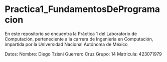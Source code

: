# Practica1_FundamentosDeProgramacion
En este repositorio se encuentra la Práctica 1 del Laboratorio de Computación, perteneciente a la carrera de Ingeniería en Computación, impartida por la Universidad Nacional Autónoma de México

Datos:
Nombre: Diego Tzisni Guerrero Cruz 
Grupo: 14
Matricula: 423071979
